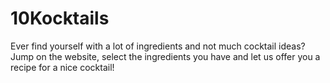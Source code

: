# 10Kocktails

Ever find yourself with a lot of ingredients and not much cocktail ideas? Jump on the website, select the ingredients you have and let us offer you a recipe for a nice cocktail!